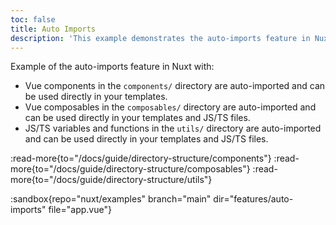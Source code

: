 ```yaml
---
toc: false
title: Auto Imports
description: 'This example demonstrates the auto-imports feature in Nuxt.'
---
```


Example of the auto-imports feature in Nuxt with:
- Vue components in the `components/` directory are auto-imported and can be used directly in your templates.
- Vue composables in the `composables/` directory are auto-imported and can be used directly in your templates and JS/TS files.
- JS/TS variables and functions in the `utils/` directory are auto-imported and can be used directly in your templates and JS/TS files.

:read-more{to="/docs/guide/directory-structure/components"}
:read-more{to="/docs/guide/directory-structure/composables"}
:read-more{to="/docs/guide/directory-structure/utils"}

:sandbox{repo="nuxt/examples" branch="main" dir="features/auto-imports" file="app.vue"}

